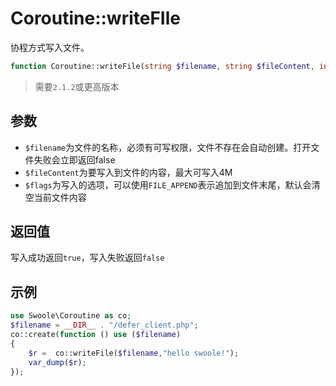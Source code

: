 # Coroutine::writeFIle

协程方式写入文件。


```php
function Coroutine::writeFile(string $filename, string $fileContent, int $flags);
```

> 需要`2.1.2`或更高版本

参数
----
* `$filename`为文件的名称，必须有可写权限，文件不存在会自动创建。打开文件失败会立即返回false
* `$fileContent`为要写入到文件的内容，最大可写入4M
* `$flags`为写入的选项，可以使用`FILE_APPEND`表示追加到文件末尾，默认会清空当前文件内容

返回值
----
写入成功返回`true`，写入失败返回`false`

示例
---
```php
use Swoole\Coroutine as co;
$filename = __DIR__ . "/defer_client.php";
co::create(function () use ($filename)
{
    $r =  co::writeFile($filename,"hello swoole!");
    var_dump($r);
});
```